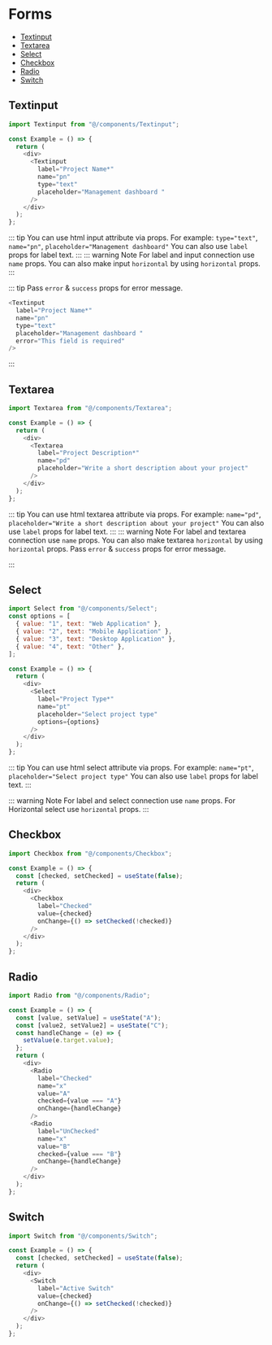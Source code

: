 # Forms

- [Textinput](#textinput)
- [Textarea](#textarea)
- [Select](#select)
- [Checkbox](#checkbox)
- [Radio](#radio)
- [Switch](#switch)

## Textinput

```js
import Textinput from "@/components/Textinput";

const Example = () => {
  return (
    <div>
      <Textinput
        label="Project Name*"
        name="pn"
        type="text"
        placeholder="Management dashboard "
      />
    </div>
  );
};
```

::: tip
You can use html input attribute via props. For example: `type="text"`, `name="pn"`, `placeholder="Management dashboard"`
You can also use `label` props for label text.
:::
::: warning Note
For label and input connection use `name` props.
You can also make input `horizontal` by using `horizontal` props.
:::

::: tip
Pass `error` & `success` props for error message.

```js
<Textinput
  label="Project Name*"
  name="pn"
  type="text"
  placeholder="Management dashboard "
  error="This field is required"
/>
```

:::

## Textarea

```js
import Textarea from "@/components/Textarea";

const Example = () => {
  return (
    <div>
      <Textarea
        label="Project Description*"
        name="pd"
        placeholder="Write a short description about your project"
      />
    </div>
  );
};
```

::: tip
You can use html textarea attribute via props. For example: `name="pd"`, `placeholder="Write a short description about your project"`
You can also use `label` props for label text.
:::
::: warning Note
For label and textarea connection use `name` props.
You can also make textarea `horizontal` by using `horizontal` props.
Pass `error` & `success` props for error message.

:::

## Select

```js
import Select from "@/components/Select";
const options = [
  { value: "1", text: "Web Application" },
  { value: "2", text: "Mobile Application" },
  { value: "3", text: "Desktop Application" },
  { value: "4", text: "Other" },
];

const Example = () => {
  return (
    <div>
      <Select
        label="Project Type*"
        name="pt"
        placeholder="Select project type"
        options={options}
      />
    </div>
  );
};
```

::: tip
You can use html select attribute via props. For example: `name="pt"`, `placeholder="Select project type"`
You can also use `label` props for label text.
:::

::: warning Note
For label and select connection use `name` props.
For Horizontal select use `horizontal` props.
:::

## Checkbox

```js
import Checkbox from "@/components/Checkbox";

const Example = () => {
  const [checked, setChecked] = useState(false);
  return (
    <div>
      <Checkbox
        label="Checked"
        value={checked}
        onChange={() => setChecked(!checked)}
      />
    </div>
  );
};
```

## Radio

```js
import Radio from "@/components/Radio";

const Example = () => {
  const [value, setValue] = useState("A");
  const [value2, setValue2] = useState("C");
  const handleChange = (e) => {
    setValue(e.target.value);
  };
  return (
    <div>
      <Radio
        label="Checked"
        name="x"
        value="A"
        checked={value === "A"}
        onChange={handleChange}
      />
      <Radio
        label="UnChecked"
        name="x"
        value="B"
        checked={value === "B"}
        onChange={handleChange}
      />
    </div>
  );
};
```

## Switch

```js
import Switch from "@/components/Switch";

const Example = () => {
  const [checked, setChecked] = useState(false);
  return (
    <div>
      <Switch
        label="Active Switch"
        value={checked}
        onChange={() => setChecked(!checked)}
      />
    </div>
  );
};
```
